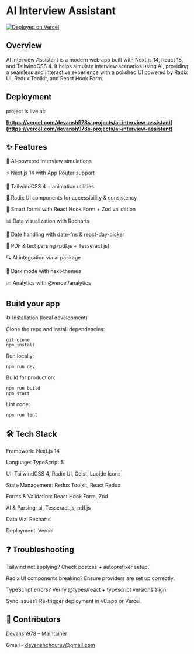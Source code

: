 # AI Interview Assistant


[![Deployed on Vercel](https://img.shields.io/badge/Deployed%20on-Vercel-black?style=for-the-badge&logo=vercel)](https://vercel.com/devansh978s-projects/ai-interview-assistant)


## Overview

AI Interview Assistant is a modern web app built with Next.js 14, React 18, and TailwindCSS 4.
It helps simulate interview scenarios using AI, providing a seamless and interactive experience with a polished UI powered by Radix UI, Redux Toolkit, and React Hook Form.

## Deployment

project is live at:

**[https://vercel.com/devansh978s-projects/ai-interview-assistant](https://vercel.com/devansh978s-projects/ai-interview-assistant)**

## ✨ Features

🤖 AI-powered interview simulations

⚡ Next.js 14 with App Router support

🎨 TailwindCSS 4 + animation utilities

🧩 Radix UI components for accessibility & consistency

📝 Smart forms with React Hook Form + Zod validation

📊 Data visualization with Recharts

📅 Date handling with date-fns & react-day-picker

📄 PDF & text parsing (pdf.js + Tesseract.js)

🔍 AI integration via ai package

🌙 Dark mode with next-themes

📈 Analytics with @vercel/analytics

## Build your app

⚙️ Installation (local development)

Clone the repo and install dependencies:
```
git clone 
npm install
```


Run locally:
```
npm run dev
```

Build for production:
```
npm run build
npm start
```

Lint code:
```
npm run lint
```
## 🛠 Tech Stack

Framework: Next.js 14

Language: TypeScript 5

UI: TailwindCSS 4, Radix UI, Geist, Lucide Icons

State Management: Redux Toolkit, React Redux

Forms & Validation: React Hook Form, Zod

AI & Parsing: ai, Tesseract.js, pdf.js

Data Viz: Recharts

Deployment: Vercel 

## ❓ Troubleshooting

Tailwind not applying? Check postcss + autoprefixer setup.

Radix UI components breaking? Ensure providers are set up correctly.

TypeScript errors? Verify @types/react + typescript versions align.

Sync issues? Re-trigger deployment in v0.app or Vercel.

## 👥 Contributors

[Devansh978](https://github.com/Devansh978) – Maintainer

Gmail - devanshchourey@gmail.com


